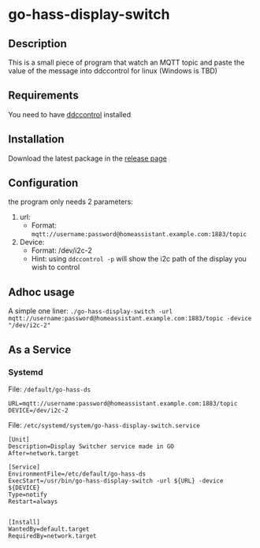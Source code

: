 # go-hass-display-switch

## Description

This is a small piece of program that watch an MQTT topic and paste the value of the message into ddccontrol for linux (Windows is TBD)

## Requirements

You need to have [ddccontrol]("https://github.com/ddccontrol/ddccontrol?tab=readme-ov-file") installed

## Installation

Download the latest package in the [release page](https://github.com/deltxprt/go-hass-display-switch/releases)

## Configuration

the program only needs 2 parameters:

1. url:
    - Format: `mqtt://username:password@homeassistant.example.com:1883/topic`
2. Device:
    - Format: /dev/i2c-2
    - Hint: using `ddccontrol -p` will show the i2c path of the display you wish to control

## Adhoc usage

A simple one liner: `./go-hass-display-switch -url mqtt://username:password@homeassistant.example.com:1883/topic -device "/dev/i2c-2"`

## As a Service

### Systemd

File: `/default/go-hass-ds`
```
URL=mqtt://username:password@homeassistant.example.com:1883/topic
DEVICE=/dev/i2c-2
```

File: `/etc/systemd/system/go-hass-display-switch.service`
```
[Unit]
Description=Display Switcher service made in GO
After=network.target

[Service]
EnvironmentFile=/etc/default/go-hass-ds
ExecStart=/usr/bin/go-hass-display-switch -url ${URL} -device ${DEVICE}
Type=notify
Restart=always


[Install]
WantedBy=default.target
RequiredBy=network.target
```
